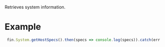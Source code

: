 Retrieves system information.

# Example
```js
 fin.System.getHostSpecs().then(specs => console.log(specs)).catch(err => console.log(err));
```
